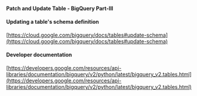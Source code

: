 
#### Patch and Update Table - BigQuery Part-III



#### Updating a table's schema definition
[https://cloud.google.com/bigquery/docs/tables#update-schema](https://cloud.google.com/bigquery/docs/tables#update-schema)

#### Developer documentation
[https://developers.google.com/resources/api-libraries/documentation/bigquery/v2/python/latest/bigquery_v2.tables.html](https://developers.google.com/resources/api-libraries/documentation/bigquery/v2/python/latest/bigquery_v2.tables.html)
